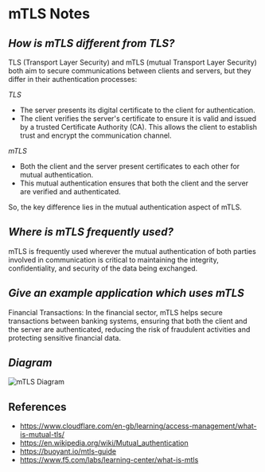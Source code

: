 # **mTLS Notes**


## *How is mTLS different from TLS?*


TLS (Transport Layer Security) and mTLS (mutual Transport Layer Security) both aim to secure communications between clients and servers, but they differ in their authentication processes:

*TLS*

- The server presents its digital certificate to the client for authentication.
- The client verifies the server's certificate to ensure it is valid and issued by a trusted Certificate Authority (CA). This allows the client to establish trust and encrypt the communication channel.

*mTLS*

- Both the client and the server present certificates to each other for mutual authentication.
- This mutual authentication ensures that both the client and the server are verified and authenticated.

So, the key difference lies in the mutual authentication aspect of mTLS.


## *Where is mTLS frequently used?*


mTLS is frequently used wherever the mutual authentication of both parties involved in communication is critical to maintaining the integrity, confidentiality, and security of the data being exchanged.


## *Give an example application which uses mTLS*


Financial Transactions: In the financial sector, mTLS helps secure transactions between banking systems, ensuring that both the client and the server are authenticated, reducing the risk of fraudulent activities and protecting sensitive financial data.


## *Diagram*

![mTLS Diagram](/Users/william.connolly56/code/mTLS_diagram.png)

## References

- https://www.cloudflare.com/en-gb/learning/access-management/what-is-mutual-tls/
- https://en.wikipedia.org/wiki/Mutual_authentication
- https://buoyant.io/mtls-guide
- https://www.f5.com/labs/learning-center/what-is-mtls

